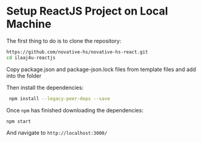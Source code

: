 # Setup ReactJS Project on Local Machine

The first thing to do is to clone the repository:

```sh
https://github.com/novative-hs/novative-hs-react.git
cd ilaaj4u-reactjs
```

Copy package.json and package-json.lock files from template files and add into the folder

Then install the dependencies:
```sh
 npm install --legacy-peer-deps --save
```

Once `npm` has finished downloading the dependencies:
```sh
npm start
```
And navigate to `http://localhost:3000/`
